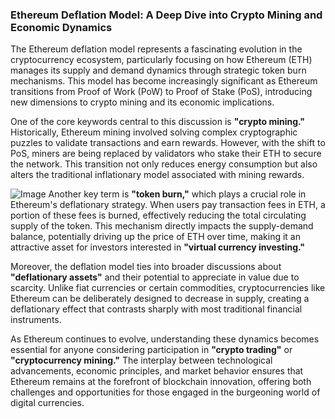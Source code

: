 ### Ethereum Deflation Model: A Deep Dive into Crypto Mining and Economic Dynamics

The Ethereum deflation model represents a fascinating evolution in the cryptocurrency ecosystem, particularly focusing on how Ethereum (ETH) manages its supply and demand dynamics through strategic token burn mechanisms. This model has become increasingly significant as Ethereum transitions from Proof of Work (PoW) to Proof of Stake (PoS), introducing new dimensions to crypto mining and its economic implications.

One of the core keywords central to this discussion is **"crypto mining."** Historically, Ethereum mining involved solving complex cryptographic puzzles to validate transactions and earn rewards. However, with the shift to PoS, miners are being replaced by validators who stake their ETH to secure the network. This transition not only reduces energy consumption but also alters the traditional inflationary model associated with mining rewards.


![Image](https://github.com/user-attachments/assets/31692037-0104-4703-abd1-696b6a7dd41b)
Another key term is **"token burn,"** which plays a crucial role in Ethereum's deflationary strategy. When users pay transaction fees in ETH, a portion of these fees is burned, effectively reducing the total circulating supply of the token. This mechanism directly impacts the supply-demand balance, potentially driving up the price of ETH over time, making it an attractive asset for investors interested in **"virtual currency investing."**

Moreover, the deflation model ties into broader discussions about **"deflationary assets"** and their potential to appreciate in value due to scarcity. Unlike fiat currencies or certain commodities, cryptocurrencies like Ethereum can be deliberately designed to decrease in supply, creating a deflationary effect that contrasts sharply with most traditional financial instruments.

As Ethereum continues to evolve, understanding these dynamics becomes essential for anyone considering participation in **"crypto trading"** or **"cryptocurrency mining."** The interplay between technological advancements, economic principles, and market behavior ensures that Ethereum remains at the forefront of blockchain innovation, offering both challenges and opportunities for those engaged in the burgeoning world of digital currencies.
